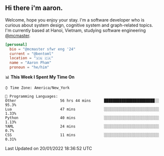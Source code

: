 <h2><b>Hi there i'm aaron. </b></h2>

Welcome, hope you enjoy your stay. I'm a software developer who is curious about system design, cognitive system and graph-related topics. I'm currently based at Hanoi, Vietnam, studying software engineering [@mcmaster](https://www.mcmaster.ca/).

```toml
[personal]
  bio = "@mcmaster sfwr eng '24"
  current = "@bentoml"
  location = "🇻🇳 🇨🇦"
  name = "Aaron Pham"
  pronoun = "he/him"
```
<!--<img src="https://github-readme-stats.vercel.app/api?username=aarnphm&show_icons=true&count_private=true&theme=dark" height="170"/>-->
<!--<img src="https://github-readme-stats.vercel.app/api/top-langs/?username=aarnphm&layout=compact&hide=css&theme=dark" height="170" />-->

<!--START_SECTION:waka-->
📊 **This Week I Spent My Time On** 

```text
⌚︎ Time Zone: America/New_York

💬 Programming Languages: 
Other                    56 hrs 44 mins      ███████████████████████░░   95.3% 
Lua                      47 mins             ░░░░░░░░░░░░░░░░░░░░░░░░░   1.33% 
Python                   40 mins             ░░░░░░░░░░░░░░░░░░░░░░░░░   1.13% 
YAML                     24 mins             ░░░░░░░░░░░░░░░░░░░░░░░░░   0.7% 
CSS                      11 mins             ░░░░░░░░░░░░░░░░░░░░░░░░░   0.31%

```


 Last Updated on 20/01/2022 18:36:52 UTC
<!--END_SECTION:waka-->
